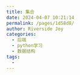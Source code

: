 ```yaml
---
title: 集合
date: 2024-04-07 10:21:14
permalink: /pages/1d58d8/
author: Riverside Joy
categories:
  - 后端
  - python学习
  - 数据结构
tags:
  - 
---
```

